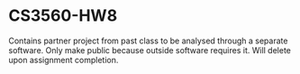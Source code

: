 # CS3560-HW8
Contains partner project from past class to be analysed through a separate software. Only make public because outside software requires it. Will delete upon assignment completion.
